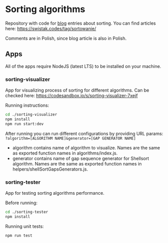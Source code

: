 # Sorting algorithms

Repository with code for [blog](https://swistak.codes) entries about sorting. You can find articles here: https://swistak.codes/tag/sortowanie/

Comments are in Polish, since blog article is also in Polish.

## Apps

All of the apps require NodeJS (latest LTS) to be installed on your machine.

### sorting-visualizer

App for visualizing process of sorting for different algorithms. Can be checked here: https://codesandbox.io/s/sorting-visualizer-7xejf

Running instructions:

```bash
cd ./sorting-visualizer
npm install
npm run start:dev
```

After running you can run different configurations by providing URL params: `?algorithm=[ALGORITHM NAME]&generator=[GAP GENERATOR NAME]`
* algorithm contains name of algorithm to visualize. Names are the same as exported function names in algorithms/index.js.
* generator contains name of gap sequence generator for Shellsort algorithm. Names are the same as exported function names in helpers/shellSortGapsGenerators.js.

### sorting-tester

App for testing sorting algorithms performance. 

Before running:

```bash
cd ./sorting-tester
npm install
```

Running unit tests:

```bash
npm run test
```

